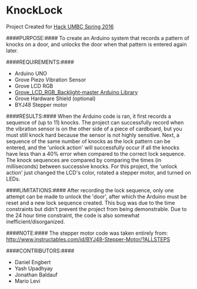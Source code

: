 # KnockLock
Project Created for [Hack UMBC Spring 2016](https://hackumbc.org/)

####PURPOSE:####
To create an Arduino system that records a pattern of knocks on a door, and unlocks the door when that pattern is entered again later.

####REQUIREMENTS:####
* Arduino UNO
* Grove Piezo Vibration Sensor
* Grove LCD RGB
* [Grove_LCD_RGB_Backlight-master Arduino Library](https://github.com/Seeed-Studio/Grove_LCD_RGB_Backlight)
* Grove Hardware Shield (optional)
* BYJ48 Stepper motor

####RESULTS:####
When the Arduino code is ran, it first records a sequence of (up to 11) knocks.  The project can successfully record when the vibration sensor is on the other side of a piece of cardboard, but you must still knock hard because the sensor is not highly sensitive.  Next, a sequence of the same number of knocks as the lock pattern can be entered, and the 'unlock action' will successfully occur if all the knocks have less than a 40% error when compared to the correct lock sequence.
The knock sequences are compared by comparing the times (in milliseconds) between successive knocks.
For this project, the 'unlock action' just changed the LCD's color, rotated a stepper motor, and turned on LEDs.

####LIMITATIONS:####
After recording the lock sequence, only one attempt can be made to unlock the 'door', after which the Arduino must be reset and a new lock sequence created.  This bug was due to the time constraints but didn't prevent the project from being demonstrable.  Due to the 24 hour time constraint, the code is also somewhat inefficient/disorganized.

####NOTE:####
The stepper motor code was taken entirely from: http://www.instructables.com/id/BYJ48-Stepper-Motor/?ALLSTEPS

####CONTRIBUTORS:####
* Daniel Engbert
* Yash Upadhyay
* Jonathan Baldauf
* Mario Levi

